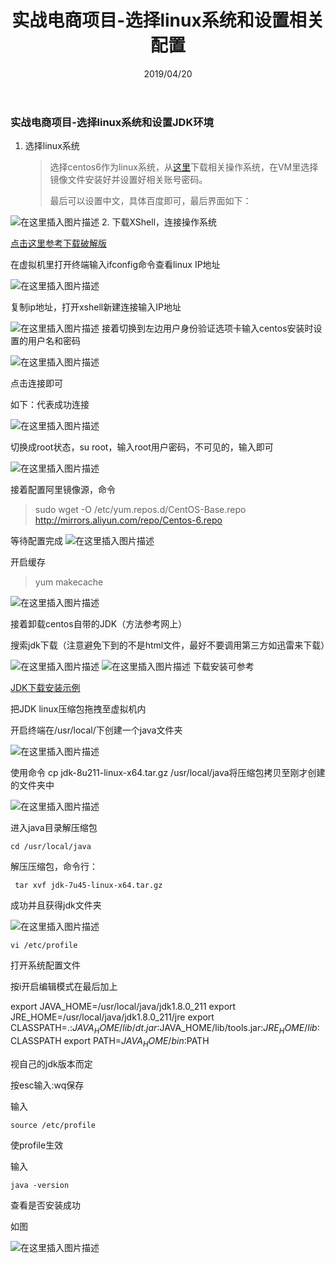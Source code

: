 ﻿---
title: 实战电商项目-选择linux系统和设置相关配置
date: 2019/04/20
tags: java
---
<meta name="referrer" content="no-referrer" />

###  实战电商项目-选择linux系统和设置JDK环境

1. 选择linux系统

   > 选择centos6作为linux系统，从<a href="http://archive.kernel.org/centos-vault/">这里</a>下载相关操作系统，在VM里选择镜像文件安装好并设置好相关账号密码。
   >
   > 最后可以设置中文，具体百度即可，最后界面如下：
   >
   > 
![在这里插入图片描述](https://img-blog.csdnimg.cn/20190421111707261.png?x-oss-process=image/watermark,type_ZmFuZ3poZW5naGVpdGk,shadow_10,text_aHR0cHM6Ly9ibG9nLmNzZG4ubmV0L3FxXzQwOTQ4Nzk1,size_16,color_FFFFFF,t_70)
2. 下载XShell，连接操作系统

   <a href="https://blog.csdn.net/qq_31362105/article/details/80706750">点击这里参考下载破解版</a>

   在虚拟机里打开终端输入ifconfig命令查看linux IP地址

   ![在这里插入图片描述](https://img-blog.csdnimg.cn/20190421111736986.png?x-oss-process=image/watermark,type_ZmFuZ3poZW5naGVpdGk,shadow_10,text_aHR0cHM6Ly9ibG9nLmNzZG4ubmV0L3FxXzQwOTQ4Nzk1,size_16,color_FFFFFF,t_70)

   复制ip地址，打开xshell新建连接输入IP地址

   
![在这里插入图片描述](https://img-blog.csdnimg.cn/20190421111752860.png?x-oss-process=image/watermark,type_ZmFuZ3poZW5naGVpdGk,shadow_10,text_aHR0cHM6Ly9ibG9nLmNzZG4ubmV0L3FxXzQwOTQ4Nzk1,size_16,color_FFFFFF,t_70)
   接着切换到左边用户身份验证选项卡输入centos安装时设置的用户名和密码

   ![在这里插入图片描述](https://img-blog.csdnimg.cn/20190421111807424.png?x-oss-process=image/watermark,type_ZmFuZ3poZW5naGVpdGk,shadow_10,text_aHR0cHM6Ly9ibG9nLmNzZG4ubmV0L3FxXzQwOTQ4Nzk1,size_16,color_FFFFFF,t_70)

   点击连接即可

   如下：代表成功连接

   ![在这里插入图片描述](https://img-blog.csdnimg.cn/20190421111818262.png?x-oss-process=image/watermark,type_ZmFuZ3poZW5naGVpdGk,shadow_10,text_aHR0cHM6Ly9ibG9nLmNzZG4ubmV0L3FxXzQwOTQ4Nzk1,size_16,color_FFFFFF,t_70)

切换成root状态，su root，输入root用户密码，不可见的，输入即可

![在这里插入图片描述](https://img-blog.csdnimg.cn/20190421111830461.png)

接着配置阿里镜像源，命令

> sudo wget -O /etc/yum.repos.d/CentOS-Base.repo http://mirrors.aliyun.com/repo/Centos-6.repo 

等待配置完成
![在这里插入图片描述](https://img-blog.csdnimg.cn/2019042111184491.png)


开启缓存

> yum makecache 

![在这里插入图片描述](https://img-blog.csdnimg.cn/20190421111854491.png?x-oss-process=image/watermark,type_ZmFuZ3poZW5naGVpdGk,shadow_10,text_aHR0cHM6Ly9ibG9nLmNzZG4ubmV0L3FxXzQwOTQ4Nzk1,size_16,color_FFFFFF,t_70)

接着卸载centos自带的JDK（方法参考网上）

搜索jdk下载（注意避免下到的不是html文件，最好不要调用第三方如迅雷来下载）

![在这里插入图片描述](https://img-blog.csdnimg.cn/20190421111923895.png?x-oss-process=image/watermark,type_ZmFuZ3poZW5naGVpdGk,shadow_10,text_aHR0cHM6Ly9ibG9nLmNzZG4ubmV0L3FxXzQwOTQ4Nzk1,size_16,color_FFFFFF,t_70)
![在这里插入图片描述](https://img-blog.csdnimg.cn/20190421112016928.png?x-oss-process=image/watermark,type_ZmFuZ3poZW5naGVpdGk,shadow_10,text_aHR0cHM6Ly9ibG9nLmNzZG4ubmV0L3FxXzQwOTQ4Nzk1,size_16,color_FFFFFF,t_70)
下载安装可参考

<a href="<https://www.cnblogs.com/lanblogs/p/6054899.html>">JDK下载安装示例</a>

把JDK linux压缩包拖拽至虚拟机内


开启终端在/usr/local/下创建一个java文件夹

![在这里插入图片描述](https://img-blog.csdnimg.cn/20190421112132779.png?x-oss-process=image/watermark,type_ZmFuZ3poZW5naGVpdGk,shadow_10,text_aHR0cHM6Ly9ibG9nLmNzZG4ubmV0L3FxXzQwOTQ4Nzk1,size_16,color_FFFFFF,t_70)

使用命令 cp jdk-8u211-linux-x64.tar.gz /usr/local/java将压缩包拷贝至刚才创建的文件夹中

![在这里插入图片描述](https://img-blog.csdnimg.cn/2019042111215894.png?x-oss-process=image/watermark,type_ZmFuZ3poZW5naGVpdGk,shadow_10,text_aHR0cHM6Ly9ibG9nLmNzZG4ubmV0L3FxXzQwOTQ4Nzk1,size_16,color_FFFFFF,t_70)

进入java目录解压缩包

```
cd /usr/local/java
```

解压压缩包，命令行：

```
 tar xvf jdk-7u45-linux-x64.tar.gz
```

成功并且获得jdk文件夹

![在这里插入图片描述](https://img-blog.csdnimg.cn/20190421112218620.png?x-oss-process=image/watermark,type_ZmFuZ3poZW5naGVpdGk,shadow_10,text_aHR0cHM6Ly9ibG9nLmNzZG4ubmV0L3FxXzQwOTQ4Nzk1,size_16,color_FFFFFF,t_70)

```
vi /etc/profile
```

打开系统配置文件

按i开启编辑模式在最后加上

export JAVA_HOME=/usr/local/java/jdk1.8.0_211
export JRE_HOME=/usr/local/java/jdk1.8.0_211/jre
export CLASSPATH=.:$JAVA_HOME/lib/dt.jar:$JAVA_HOME/lib/tools.jar:$JRE_HOME/lib:$CLASSPATH
export PATH=$JAVA_HOME/bin:$PATH



视自己的jdk版本而定

按esc输入:wq保存

输入

```
source /etc/profile
```

 使profile生效

输入

```
java -version
```

查看是否安装成功

如图

![在这里插入图片描述](https://img-blog.csdnimg.cn/20190421112237377.png)

